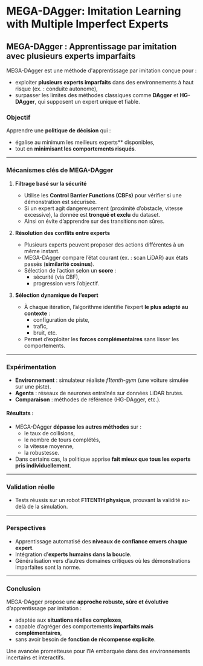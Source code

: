 # MEGA-DAgger: Imitation Learning with Multiple Imperfect Experts
## MEGA-DAgger : Apprentissage par imitation avec plusieurs experts imparfaits

MEGA-DAgger est une méthode d'apprentissage par imitation conçue pour :

- exploiter **plusieurs experts imparfaits** dans des environnements à haut risque (ex. : conduite autonome),
- surpasser les limites des méthodes classiques comme **DAgger** et **HG-DAgger**, qui supposent un expert unique et fiable.

### Objectif

Apprendre une **politique de décision** qui :

- égalise au minimum les meilleurs experts** disponibles,
- tout en **minimisant les comportements risqués**.

---

### Mécanismes clés de MEGA-DAgger

1. **Filtrage basé sur la sécurité**
   - Utilise les **Control Barrier Functions (CBFs)** pour vérifier si une démonstration est sécurisée.
   - Si un expert agit dangereusement (proximité d’obstacle, vitesse excessive), la donnée est **tronqué et exclu** du dataset.
   - Ainsi on évite d’apprendre sur des transitions non sûres.

2. **Résolution des conflits entre experts**
   - Plusieurs experts peuvent proposer des actions différentes à un même instant.
   - MEGA-DAgger compare l’état courant (ex. : scan LiDAR) aux états passés (**similarité cosinus**).
   - Sélection de l’action selon un **score** :
     - sécurité (via CBF),
     - progression vers l’objectif.

3. **Sélection dynamique de l’expert**
   - À chaque itération, l’algorithme identifie l’expert **le plus adapté au contexte** :
     - configuration de piste,
     - trafic,
     - bruit, etc.
   - Permet d’exploiter les **forces complémentaires** sans lisser les comportements.

---

### Expérimentation

- **Environnement** : simulateur réaliste *f1tenth-gym* (une voiture simulée sur une piste).
- **Agents** : réseaux de neurones entraînés sur données LiDAR brutes.
- **Comparaison** : méthodes de référence (HG-DAgger, etc.).

#### Résultats :
- MEGA-DAgger **dépasse les autres méthodes** sur :
  - le taux de collisions,
  - le nombre de tours complétés,
  - la vitesse moyenne,
  - la robustesse.
- Dans certains cas, la politique apprise **fait mieux que tous les experts pris individuellement**.

---

### Validation réelle

- Tests réussis sur un robot **F1TENTH physique**, prouvant la validité au-delà de la simulation.

---

### Perspectives

- Apprentissage automatisé des **niveaux de confiance envers chaque expert**.
- Intégration d’**experts humains dans la boucle**.
- Généralisation vers d’autres domaines critiques où les démonstrations imparfaites sont la norme.

---

### Conclusion

MEGA-DAgger propose une **approche robuste, sûre et évolutive** d’apprentissage par imitation :

- adaptée aux **situations réelles complexes**,
- capable d’agréger des comportements **imparfaits mais complémentaires**,
- sans avoir besoin de **fonction de récompense explicite**.

Une avancée prometteuse pour l’IA embarquée dans des environnements incertains et interactifs.

